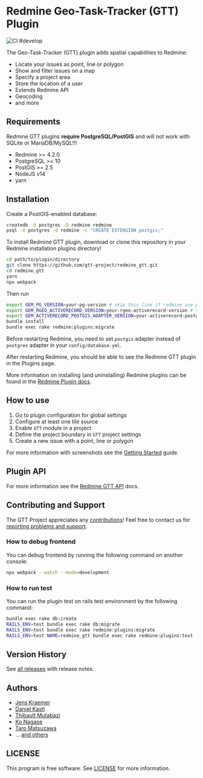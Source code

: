 # Redmine Geo-Task-Tracker (GTT) Plugin

![CI #develop](https://github.com/gtt-project/redmine_gtt/workflows/Test%20with%20Redmine/badge.svg)

The Geo-Task-Tracker (GTT) plugin adds spatial capabilities to Redmine:

- Locate your issues as point, line or polygon
- Show and filter issues on a map
- Specify a project area
- Store the location of a user
- Extends Redmine API
- Geocoding
- and more

## Requirements

Redmine GTT plugins **require PostgreSQL/PostGIS** and will not work with SQLite or MariaDB/MySQL!!!

- Redmine >= 4.2.0
- PostgreSQL >= 10
- PostGIS >= 2.5
- NodeJS v14
- yarn

## Installation

Create a PostGIS-enabled database:

```sh
createdb -U postgres -O redmine redmine
psql -U postgres -d redmine -c "CREATE EXTENSION postgis;"
```

To install Redmine GTT plugin, download or clone this repository in your Redmine installation plugins directory!

```sh
cd path/to/plugin/directory
git clone https://github.com/gtt-project/redmine_gtt.git
cd redmine_gtt
yarn
npx webpack
```

Then run

```sh
export GEM_PG_VERSION=your-pg-version # skip this line if redmine use pg 1.2.2.
export GEM_RGEO_ACTIVERECORD_VERSION=your-rgeo-activerecord-version # skip this line if using rgeo-activerecord 6.2.2.
export GEM_ACTIVERECORD_POSTGIS_ADAPTER_VERSION=your-activerecord-postgis-adapter-version # skip this line if using activerecord-postgis-adapter 5.2.3.
bundle install
bundle exec rake redmine:plugins:migrate
```

Before restarting Redmine, you need to set `postgis` adapter instead of `postgres` adapter in your `config/database.yml`.

After restarting Redmine, you should be able to see the Redmine GTT plugin in the Plugins page.

More information on installing (and uninstalling) Redmine plugins can be found in the [Redmine Plugin docs](http://www.redmine.org/wiki/redmine/Plugins).

## How to use

1. Go to plugin configuration for global settings
2. Configure at least one tile source
3. Enable `GTT` module in a project
4. Define the project boundary in `GTT` project settings
5. Create a new issue with a point, line or polygon

For more information with screenshots see the [Getting Started](doc/getting-started.md) guide.

## Plugin API

For more information see the [Redmine GTT API](doc/api.md) docs.

## Contributing and Support

The GTT Project appreciates any [contributions](https://github.com/gtt-project/.github/blob/main/CONTRIBUTING.md)! Feel free to contact us for [reporting problems and support](https://github.com/gtt-project/.github/blob/main/CONTRIBUTING.md).

### How to debug frontend

You can debug frontend by running the following command on another console:

```sh
npx webpack --watch --mode=development
```

### How to run test

You can run the plugin test on rails test environment by the following command:

```sh
bundle exec rake db:create
RAILS_ENV=test bundle exec rake db:migrate
RAILS_ENV=test bundle exec rake redmine:plugins:migrate
RAILS_ENV=test NAME=redmine_gtt bundle exec rake redmine:plugins:test
```

## Version History

See [all releases](https://github.com/gtt-project/redmine_gtt/releases) with release notes.

## Authors

- [Jens Kraemer](https://github.com/jkraemer)
- [Daniel Kastl](https://github.com/dkastl)
- [Thibault Mutabazi](https://github.com/eyewritecode)
- [Ko Nagase](https://github.com/sanak)
- [Taro Matsuzawa](https://github.com/smellman)
- ... [and others](https://github.com/gtt-project/redmine_gtt/graphs/contributors)

## LICENSE

This program is free software. See [LICENSE](LICENSE) for more information.
